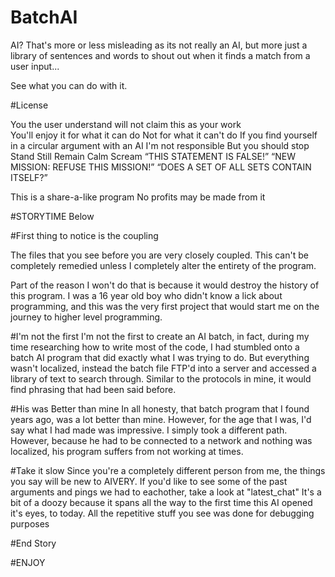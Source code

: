 # BatchAI

AI? That's more or less misleading as its not really an AI, but more just a library of sentences and words to shout out when it finds a match from a user input...

See what you can do with it. 



#License 

You the user understand will not claim this as your work<BR>
You'll enjoy it for what it can do
Not for what it can't do
If you find yourself in a circular argument with an AI
I'm not responsible
But you should stop 
Stand Still
Remain Calm
Scream
“THIS STATEMENT IS FALSE!”
“NEW MISSION: REFUSE THIS MISSION!”
“DOES A SET OF ALL SETS CONTAIN ITSELF?”

This is a share-a-like program
No profits may be made from it





#STORYTIME Below



#First thing to notice is the coupling

The files that you see before you are very closely coupled. This can't be completely remedied unless I completely alter the entirety of the program.

Part of the reason I won't do that is because it would destroy the history of this program. 
I was a 16 year old boy who didn't know a lick about programming, and this was the very first project that would start me on the journey to higher level programming.

#I'm not the first
I'm not the first to create an AI batch, in fact, during my time researching how to write most of the code, I had stumbled onto a batch AI program that did exactly what I was trying to do. But everything wasn't localized, instead the batch file FTP'd into a server and accessed a library of text to search through. Similar to the protocols in mine, it would find phrasing that had been said before.

#His was Better than mine
In all honesty, that batch program that I found years ago, was a lot better than mine. However, for the age that I was, I'd say what I had made was impressive. I simply took a different path. However, because he had to be connected to a network and nothing was localized, his program suffers from not working at times.

#Take it slow
Since you're a completely different person from me, the things you say will be new to AIVERY. If you'd like to see some of the past arguments and pings we had to eachother, take a look at "latest_chat" 
It's a bit of a doozy because it spans all the way to the first time this AI opened it's eyes, to today.
All the repetitive stuff you see was done for debugging purposes

#End Story


#ENJOY
